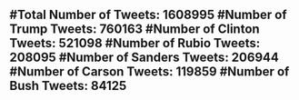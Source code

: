#Total Number of Tweets: 1608995 
#Number of Trump Tweets: 760163
#Number of Clinton Tweets: 521098
#Number of Rubio Tweets: 208095
#Number of Sanders Tweets: 206944
#Number of Carson Tweets: 119859
#Number of Bush Tweets: 84125
---
